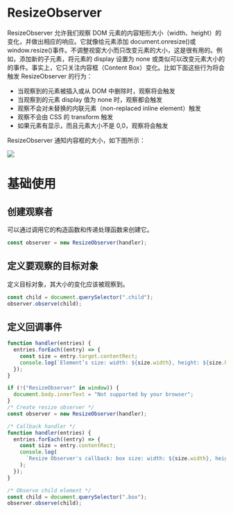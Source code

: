 # ResizeObserver

ResizeObserver 允许我们观察 DOM 元素的内容矩形大小（width、height）的变化，并做出相应的响应。它就像给元素添加 document.onresize()或 window.resize()事件。不调整视窗大小而只改变元素的大小，这是很有用的。例如，添加新的子元素，将元素的 display 设置为 none 或类似可以改变元素大小的的事件。事实上，它只关注内容框（Content Box）变化。比如下面这些行为将会触发 ResizeObserver 的行为：

- 当观察到的元素被插入或从 DOM 中删除时，观察将会触发
- 当观察到的元素 display 值为 none 时，观察都会触发
- 观察不会对未替换的内联元素（non-replaced inline element）触发
- 观察不会由 CSS 的 transform 触发
- 如果元素有显示，而且元素大小不是 0,0，观察将会触发

ResizeObserver 通知内容框的大小，如下图所示：

![](https://i.postimg.cc/2SqQrKsj/image.png)

# 基础使用

## 创建观察者

可以通过调用它的构造函数和传递处理函数来创建它。

```js
const observer = new ResizeObserver(handler);
```

## 定义要观察的目标对象

定义目标对象，其大小的变化应该被观察到。

```js
const child = document.querySelector(".child");
observer.observe(child);
```

## 定义回调事件

```js
function handler(entries) {
  entries.forEach((entry) => {
    const size = entry.target.contentRect;
    console.log(`Element’s size: width: ${size.width}, height: ${size.height}`);
  });
}
```

```js
if (!("ResizeObserver" in window)) {
  document.body.innerText = "Not supported by your browser";
}
/* Create resize observer */
const observer = new ResizeObserver(handler);

/* Callback handler */
function handler(entries) {
  entries.forEach((entry) => {
    const size = entry.contentRect;
    console.log(
      `Resize Observer's callback: box size: width: ${size.width}, height:  ${size.height}`
    );
  });
}

/* Observe child element */
const child = document.querySelector(".box");
observer.observe(child);
```
